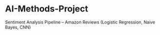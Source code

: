 # AI-Methods-Project
Sentiment Analysis Pipeline – Amazon Reviews (Logistic Regression, Naive Bayes, CNN)
